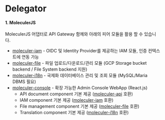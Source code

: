# Delegator

#### 1. MoleculerJS

MoleculerJS 어댑터로 API Gateway 함께와 아래의 피어 모듈을 활용 할 수 있습니다.

* [moleculer-iam](https://github.com/qmit-pro/moleculer-iam) - OIDC 및 Identity Provider를 제공하는 IAM 모듈, 인증 컨텍스트에 연동 가능
* [moleculer-file](https://github.com/qmit-pro/moleculer-file) - 파일 업로드/다운로드/관리 모듈 \(GCP Storage bucket backend / File System backend 지원\)
* [moleculer-i18n](https://github.com/qmit-pro/moleculer-i18n) - 국제화 데이터베이스 관리 및 조회 모듈 \(MySQL/Maria DBMS 필요\)
* [moleculer-console](https://github.com/qmit-pro/moleculer-console) - 확장 가능한 Admin Console WebApp \(React.js\)
  * API document component 기본 제공 \([moleculer-api](https://github.com/qmit-pro/moleculer-api) 호환\)
  * IAM component 기본 제공 \([moleculer-iam](https://github.com/qmit-pro/moleculer-iam) 호환\)
  * File management component 기본 제공 \([moleculer-file](https://github.com/qmit-pro/moleculer-file) 호환\)
  * Translation component 기본 제공 \([moleculer-i18n](https://github.com/qmit-pro/moleculer-i18n) 호환\)

